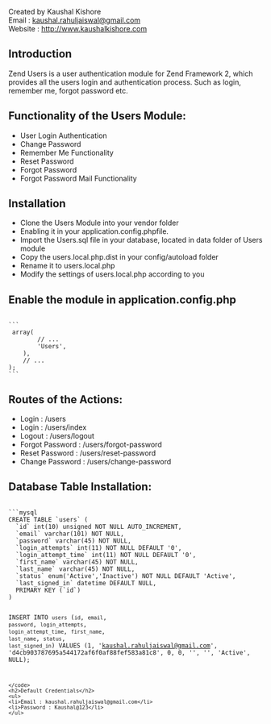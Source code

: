 Created by Kaushal Kishore <br>
Email : kaushal.rahuljaiswal@gmail.com<br>
Website : http://www.kaushalkishore.com<br>

<h2>Introduction</h2>
Zend Users is a user authentication module for Zend Framework 2, which provides all the users login and authentication process. Such as login, remember me, forgot password etc.


<h2>Functionality of the Users Module:</h2>
<ul>
<li>User Login Authentication</li>
<li>Change Password</li>
<li>Remember Me Functionality</li>
<li>Reset Password</li>
<li>Forgot Password</li>
<li>Forgot Password Mail Functionality</li>
</ul>

<h2>Installation</h2>
<ul>
<li>Clone the Users Module into your vendor folder</li>
<li>Enabling it in your application.config.phpfile.</li>
<li>Import the Users.sql file in your database, located in data folder of Users module</li>
<li>Copy the users.local.php.dist in your config/autoload folder</li>
<li>Rename it to users.local.php</li>
<li>Modify the settings of users.local.php according to you</li>
</ul>

<h2>Enable the module in application.config.php</h2>
<code>
```
<?php
return array(
    'modules' => array(
        // ...
        'Users',
    ),
    // ...
);
```
</code>
<h2>Routes of the Actions:</h2>
<ul>
<li>Login : /users</li>
<li>Login : /users/index</li>
<li>Logout : /users/logout</li>
<li>Forgot Password : /users/forgot-password</li>
<li>Reset Password : /users/reset-password</li>
<li>Change Password : /users/change-password</li>
</ul>


<h2>Database Table Installation:</h2>
<code>
```mysql
CREATE TABLE `users` (
  `id` int(10) unsigned NOT NULL AUTO_INCREMENT,
  `email` varchar(101) NOT NULL,
  `password` varchar(45) NOT NULL,
  `login_attempts` int(11) NOT NULL DEFAULT '0',
  `login_attempt_time` int(11) NOT NULL DEFAULT '0',
  `first_name` varchar(45) NOT NULL,
  `last_name` varchar(45) NOT NULL,
  `status` enum('Active','Inactive') NOT NULL DEFAULT 'Active',
  `last_signed_in` datetime DEFAULT NULL,
  PRIMARY KEY (`id`)
) 

INSERT INTO `users` (`id`, `email`, `password`, `login_attempts`, `login_attempt_time`, `first_name`, `last_name`, `status`, `last_signed_in`) VALUES (1, 'kaushal.rahuljaiswal@gmail.com', 'd4cb903787695a544172af6f0af88fef583a81c8', 0, 0, '', '', 'Active', NULL);
```
</code>
<h2>Default Credentials</h2>
<ul>
<li>Email : kaushal.rahuljaiswal@gmail.com</li>
<li>Password : Kaushal@123</li>
</ul>
